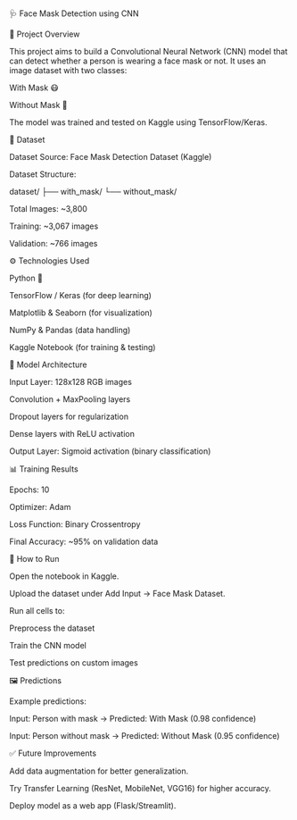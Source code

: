 🩺 Face Mask Detection using CNN

📌 Project Overview

This project aims to build a Convolutional Neural Network (CNN) model that can detect whether a person is wearing a face mask or not.
It uses an image dataset with two classes:

With Mask 😷

Without Mask 🙂

The model was trained and tested on Kaggle using TensorFlow/Keras.

📂 Dataset

Dataset Source: Face Mask Detection Dataset (Kaggle)

Dataset Structure:

dataset/
  ├── with_mask/
  └── without_mask/


Total Images: ~3,800

Training: ~3,067 images

Validation: ~766 images

⚙️ Technologies Used

Python 🐍

TensorFlow / Keras (for deep learning)

Matplotlib & Seaborn (for visualization)

NumPy & Pandas (data handling)

Kaggle Notebook (for training & testing)

🧠 Model Architecture

Input Layer: 128x128 RGB images

Convolution + MaxPooling layers

Dropout layers for regularization

Dense layers with ReLU activation

Output Layer: Sigmoid activation (binary classification)

📊 Training Results

Epochs: 10

Optimizer: Adam

Loss Function: Binary Crossentropy

Final Accuracy: ~95% on validation data

🚀 How to Run

Open the notebook in Kaggle.

Upload the dataset under Add Input → Face Mask Dataset.

Run all cells to:

Preprocess the dataset

Train the CNN model

Test predictions on custom images

🖼️ Predictions

Example predictions:

Input: Person with mask → Predicted: With Mask (0.98 confidence)

Input: Person without mask → Predicted: Without Mask (0.95 confidence)

✅ Future Improvements

Add data augmentation for better generalization.

Try Transfer Learning (ResNet, MobileNet, VGG16) for higher accuracy.

Deploy model as a web app (Flask/Streamlit).
